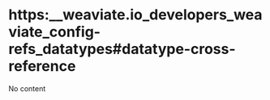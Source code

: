 # https:\_\_weaviate.io_developers_weaviate_config-refs_datatypes#datatype-cross-reference

No content
